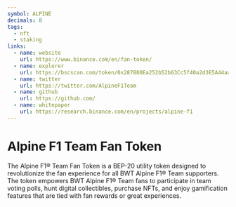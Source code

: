 ```yaml
---
symbol: ALPINE
decimals: 8
tags:
  - nft
  - staking
links:
  - name: website
    url: https://www.binance.com/en/fan-token/
  - name: explorer
    url: https://bscscan.com/token/0x287880Ea252b52b63Cc5f40a2d3E5A44aa665a76
  - name: twitter
    url: https://twitter.com/AlpineF1Team
  - name: github
    url: https://github.com/
  - name: whitepaper
    url: https://research.binance.com/en/projects/alpine-f1
---
```


# Alpine F1 Team Fan Token

The Alpine F1® Team Fan Token is a BEP-20 utility token designed to revolutionize the fan experience for all BWT Alpine F1® Team supporters. The token empowers BWT Alpine F1® Team fans to participate in team voting polls, hunt digital collectibles, purchase NFTs, and enjoy gamification features that are tied with fan rewards or great experiences.
